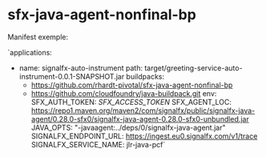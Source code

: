 # sfx-java-agent-nonfinal-bp


Manifest exemple:

`applications:
- name: signalfx-auto-instrument
  path: target/greeting-service-auto-instrument-0.0.1-SNAPSHOT.jar
  buildpacks:
   - https://github.com/rhardt-pivotal/sfx-java-agent-nonfinal-bp
   - https://github.com/cloudfoundry/java-buildpack.git
  env:
    SFX_AUTH_TOKEN: _SFX_ACCESS_TOKEN_
    SFX_AGENT_LOC: https://repo1.maven.org/maven2/com/signalfx/public/signalfx-java-agent/0.28.0-sfx0/signalfx-java-agent-0.28.0-sfx0-unbundled.jar
    JAVA_OPTS: "-javaagent:../deps/0/signalfx-java-agent.jar"
    SIGNALFX_ENDPOINT_URL: https://ingest.eu0.signalfx.com/v1/trace
    SIGNALFX_SERVICE_NAME: jlr-java-pcf`
